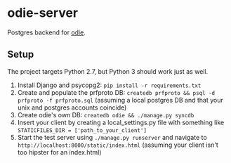 # odie-server #

Postgres backend for [odie](https://github.com/arrrrr/odie).

## Setup ##

The project targets Python 2.7, but Python 3 should work just as well.

1. Install Django and psycopg2: `pip install -r requirements.txt`
2. Create and populate the prfproto DB: `createdb prfproto && psql -d prfproto -f prfproto.sql` (assuming a local postgres DB and that your unix and postgres accounts coincide)
3. Create odie's own DB: `createdb odie && ./manage.py syncdb`
4. Insert your client by creating a local_settings.py file with something like `STATICFILES_DIR = ['path_to_your_client']`
5. Start the test server using `./manage.py runserver` and navigate to `http://localhost:8000/static/index.html` (assuming your client isn't too hipster for an index.html)
